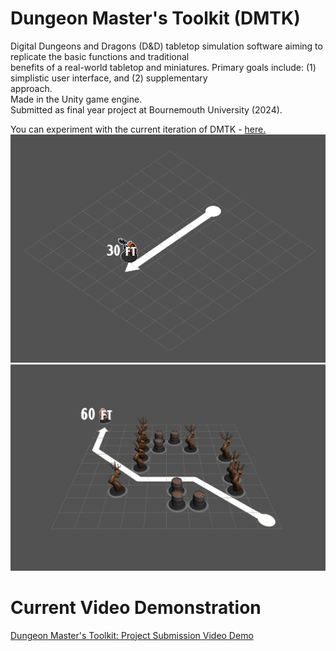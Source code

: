 # Dungeon Master's Toolkit (DMTK)
Digital Dungeons and Dragons (D&D) tabletop simulation software aiming to replicate the basic functions and traditional </br>
benefits of a real-world tabletop and miniatures. Primary goals include: (1) simplistic user interface, and (2) supplementary </br>
approach. </br>
Made in the Unity game engine. </br>
Submitted as final year project at Bournemouth University (2024). </br>

You can experiment with the current iteration of DMTK - [here.](https://drive.google.com/file/d/1x-TO18jtQdVU7JpsM8zHtiMLFH9g9OQn/view?usp=sharing) </br>
![Image](~Documentation/Images/Miniature_Grab_And_Move_Miniature.png)
![Image](~Documentation/Images/Miniature_Grab_And_Move_Miniature_2.png)

# Current Video Demonstration
[Dungeon Master's Toolkit: Project Submission Video Demo](https://drive.google.com/file/d/1BzYSGWYJ4pYE8YUSZsKow5Rn8u8sEaCE/view?usp=sharing) </br>
